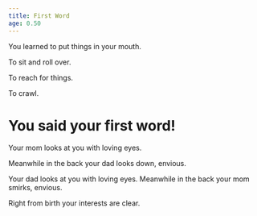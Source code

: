```yaml
---
title: First Word
age: 0.50
---
```


You learned to put things in your mouth. <Mod stat="PER"></Mod>

To sit and roll over. <Mod stat="STR"></Mod>

To reach for things. <Mod stat="DEX"></Mod>

To crawl. <Mod stat="QUI"></Mod>

# You said your first word!
<Choice title="MaMa">

Your mom looks at you with loving eyes. <Mod person="mom" value="5"></Mod>
    
Meanwhile in the back your dad looks down, envious. <Mod person="dad" value="-5"></Mod>
    
</Choice>
<Choice title="DaDa">

Your dad looks at you with loving eyes.  <Mod person="mom" value="5"></Mod>
Meanwhile in the back your mom smirks, envious. <Mod person="dad" value="-5"></Mod>

</Choice>
<Choice title="MaGi">
Right from birth your interests are clear.    <Mod skill="Arcana"></Mod>
</Choice>
